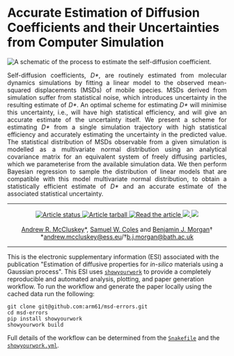 # Accurate Estimation of Diffusion Coefficients and their Uncertainties from Computer Simulation

<picture>
  <source media="(prefers-color-scheme: light)" srcset="https://github.com/bjmorgan/kinisi/blob/master/docs/source/_static/schematic_light.png?raw=true">
  <source media="(prefers-color-scheme: dark)" srcset="https://github.com/bjmorgan/kinisi/blob/master/docs/source/_static/schematic_dark.png?raw=true">
  <img alt="A schematic of the process to estimate the self-diffusion coefficient." src="https://github.com/bjmorgan/kinisi/blob/master/docs/source/_static/schematic_dark.png?raw=true">
</picture>

<p align="justify">
Self-diffusion coefficients, <i>D*</i>, are routinely estimated from molecular dynamics simulations by fitting a linear model to the observed mean-squared displacements (MSDs) of mobile species.
MSDs derived from simulation suffer from statistical noise, which introduces uncertainty in the resulting estimate of <i>D*</i>.
An optimal scheme for estimating <i>D*</i> will minimise this uncertainty, i.e., will have high statistical efficiency, and will give an accurate estimate of the uncertainty itself.
We present a scheme for estimating <i>D*</i> from a single simulation trajectory with high statistical efficiency and accurately estimating the uncertainty in the predicted value.
The statistical distribution of MSDs observable from a given simulation is modelled as a multivariate normal distribution using an analytical covariance matrix for an equivalent system of freely diffusing particles, which we parameterise from the available simulation data. 
We then perform Bayesian regression to sample the distribution of linear models that are compatible with this model multivariate normal distribution, to obtain a statistically efficient estimate of <i>D*</i> and an accurate estimate of the associated statistical uncertainty.
</p>

---

<p align="center">
<a href="https://github.com/arm61/msd-errors/actions/workflows/build.yml">
<img src="https://github.com/arm61/msd-errors/actions/workflows/build.yml/badge.svg" alt="Article status"/>
</a>
<a href="https://github.com/arm61/msd-errors/raw/main-pdf/arxiv.tar.gz">
<img src="https://img.shields.io/badge/article-tarball-blue.svg?style=flat" alt="Article tarball"/>
</a>
<a href="https://github.com/arm61/msd-errors/raw/main-pdf/ms.pdf">
<img src="https://img.shields.io/badge/article-pdf-blue.svg?style=flat" alt="Read the article"/>
</a>
<a href="https://doi.org/10.5281/zenodo.7985057">
<img src="https://zenodo.org/badge/DOI/10.5281/zenodo.7985057.svg"/>
</a>
<a href="https://arxiv.org/abs/2305.18244">
<img src="https://img.shields.io/badge/arXiv-2305.18244-orange.svg"/>
</a>
<br><br>
<a href="https://orcid.org/0000-0003-3381-5911">Andrew R. McCluskey</a>&ast;, 
<a href="https://orcid.org/0000-0001-9722-5676">Samuel W. Coles</a> 
and 
<a href="https://orcid.org/0000-0002-3056-8233">Benjamin J. Morgan</a>&dagger;<br>
&ast;<a href="mailto:andrew.mccluskey@ess.eu">andrew.mccluskey@ess.eu</a>/&dagger;<a href="mailto:b.j.morgan@bath.ac.uk">b.j.morgan@bath.ac.uk</a>
</p>

---

This is the electronic supplementary information (ESI) associated with the publication "Estimation of diffusive properties for *in-silico* materials using a Gaussian process". 
This ESI uses [`showyourwork`](https://show-your.work) to provide a completely reproducible and automated analysis, plotting, and paper generation workflow. 
To run the workflow and generate the paper locally using the cached data run the following: 
```
git clone git@github.com:arm61/msd-errors.git
cd msd-errors
pip install showyourwork
showyourwork build 
```
Full details of the workflow can be determined from the [`Snakefile`](https://github.com/arm61/msd-errors/blob/main/Snakefile) and the [`showyourwork.yml`](https://github.com/arm61/msd-errors/blob/main/showyourwork.yml).
